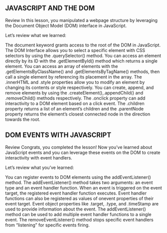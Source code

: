 ## JAVASCRIPT AND THE DOM
Review
In this lesson, you manipulated a webpage structure by leveraging the Document Object Model (DOM) interface in JavaScript.

Let’s review what we learned:

The document keyword grants access to the root of the DOM in JavaScript.
The DOM Interface allows you to select a specific element with CSS selectors by using the .querySelector() method.
You can access an element directly by its ID with the .getElementById() method which returns a single element.
You can access an array of elements with the .getElementsByClassName() and .getElementsByTagName() methods, then call a single element by referencing its placement in the array.
The .innerHTML and .style properties allow you to modify an element by changing its contents or style respectively.
You can create, append, and remove elements by using the .createElement(),.appendChild() and .removeChild() methods respectively.
The .onclick property can add interactivity to a DOM element based on a click event.
The .children property returns a list of an element’s children and the .parentNode property returns the element’s closest connected node in the direction towards the root.

## DOM EVENTS WITH JAVASCRIPT
Review
Congrats, you completed the lesson! Now you’ve learned about JavaScript events and you can leverage these events on the DOM to create interactivity with event handlers.

Let’s review what you’ve learned:

You can register events to DOM elements using the addEventListener() method.
The addEventListener() method takes two arguments: an event type and an event handler function.
When an event is triggered on the event target, the registered event handler function executes.
Event handler functions can also be registered as values of onevent properties of their event target.
Event object properties like .target, .type, and .timeStamp are used to provide information about the event.
The addEventListener() method can be used to add multiple event handler functions to a single event.
The removeEventListener() method stops specific event handlers from “listening” for specific events firing.
